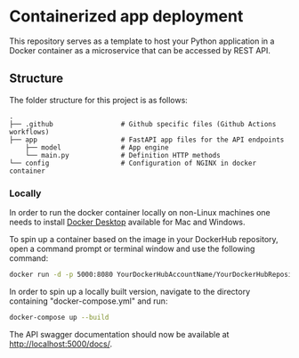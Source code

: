 # Containerized app deployment
This repository serves as a template to host your Python application in a Docker container as a microservice that can be accessed by REST API. 

## Structure
The folder structure for this project is as follows:

    .
    ├── .github                 # Github specific files (Github Actions workflows)
    ├── app                     # FastAPI app files for the API endpoints
        ├── model               # App engine
        └── main.py             # Definition HTTP methods
    └── config                  # Configuration of NGINX in docker container


### Locally
In order to run the docker container locally on non-Linux machines one needs to install [Docker Desktop](https://www.docker.com/products/docker-desktop) available for Mac and Windows.  

To spin up a container based on the image in your DockerHub repository, open a command prompt or terminal window and use the following command: 

```bash
docker run -d -p 5000:8080 YourDockerHubAccountName/YourDockerHubRepository:latest
```

In order to spin up a locally built version, navigate to the directory containing "docker-compose.yml" and run:

```bash
docker-compose up --build
```

The API swagger documentation should now be available at [http://localhost:5000/docs/](http://localhost:5000/docs/).

